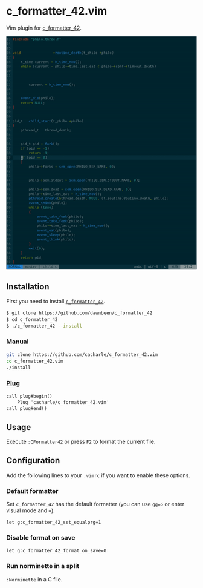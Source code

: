 # c\_formatter\_42.vim

Vim plugin for [c\_formatter\_42](https://github.com/dawnbeen/c_formatter_42).

![preview](preview.gif)

## Installation

First you need to install [`c_formatter_42`](https://github.com/dawnbeen/c_formatter_42).  

```sh
$ git clone https://github.com/dawnbeen/c_formatter_42
$ cd c_formatter_42
$ ./c_formatter_42 --install
```

### Manual

```sh
git clone https://github.com/cacharle/c_formatter_42.vim
cd c_formatter_42.vim
./install
```

### [Plug](https://github.com/junegunn/vim-plug)

```vim
call plug#begin()
    Plug 'cacharle/c_formatter_42.vim'
call plug#end()
```

## Usage

Execute `:CFormatter42` or press `F2` to format the current file.

## Configuration

Add the following lines to your `.vimrc` if you want to enable these options.

### Default formatter

Set `c_formatter_42` has the default formatter (you can use `gg=G` or enter visual mode and `=`).

```
let g:c_formatter_42_set_equalprg=1
```

### Disable format on save

```
let g:c_formatter_42_format_on_save=0
```

### Run norminette in a split

`:Norminette` in a C file.
